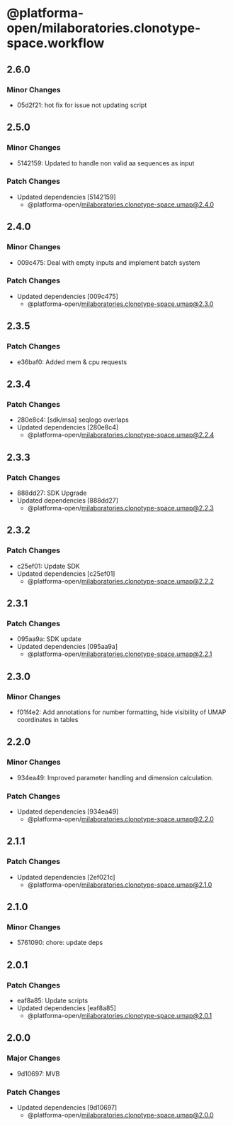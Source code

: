 # @platforma-open/milaboratories.clonotype-space.workflow

## 2.6.0

### Minor Changes

- 05d2f21: hot fix for issue not updating script

## 2.5.0

### Minor Changes

- 5142159: Updated to handle non valid aa sequences as input

### Patch Changes

- Updated dependencies [5142159]
  - @platforma-open/milaboratories.clonotype-space.umap@2.4.0

## 2.4.0

### Minor Changes

- 009c475: Deal with empty inputs and implement batch system

### Patch Changes

- Updated dependencies [009c475]
  - @platforma-open/milaboratories.clonotype-space.umap@2.3.0

## 2.3.5

### Patch Changes

- e36baf0: Added mem & cpu requests

## 2.3.4

### Patch Changes

- 280e8c4: [sdk/msa] seqlogo overlaps
- Updated dependencies [280e8c4]
  - @platforma-open/milaboratories.clonotype-space.umap@2.2.4

## 2.3.3

### Patch Changes

- 888dd27: SDK Upgrade
- Updated dependencies [888dd27]
  - @platforma-open/milaboratories.clonotype-space.umap@2.2.3

## 2.3.2

### Patch Changes

- c25ef01: Update SDK
- Updated dependencies [c25ef01]
  - @platforma-open/milaboratories.clonotype-space.umap@2.2.2

## 2.3.1

### Patch Changes

- 095aa9a: SDK update
- Updated dependencies [095aa9a]
  - @platforma-open/milaboratories.clonotype-space.umap@2.2.1

## 2.3.0

### Minor Changes

- f01f4e2: Add annotations for number formatting, hide visibility of UMAP coordinates in tables

## 2.2.0

### Minor Changes

- 934ea49: Improved parameter handling and dimension calculation.

### Patch Changes

- Updated dependencies [934ea49]
  - @platforma-open/milaboratories.clonotype-space.umap@2.2.0

## 2.1.1

### Patch Changes

- Updated dependencies [2ef021c]
  - @platforma-open/milaboratories.clonotype-space.umap@2.1.0

## 2.1.0

### Minor Changes

- 5761090: chore: update deps

## 2.0.1

### Patch Changes

- eaf8a85: Update scripts
- Updated dependencies [eaf8a85]
  - @platforma-open/milaboratories.clonotype-space.umap@2.0.1

## 2.0.0

### Major Changes

- 9d10697: MVB

### Patch Changes

- Updated dependencies [9d10697]
  - @platforma-open/milaboratories.clonotype-space.umap@2.0.0
